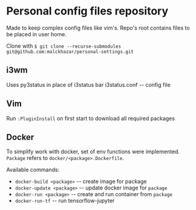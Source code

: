 # Personal config files repository
Made to keep complex config files like vim's. Repo's root contains files to be placed in user home.

Clone with `$ git clone --recurse-submodules git@github.com:malckhazar/personal-settings.git`

## i3wm
Uses py3status in place of i3status bar
i3status.conf -- config file

## Vim
Run `:PluginInstall` on first start to download all required packages

## Docker
To simplify work with docker, set of env functions were implemented. `Package` refers to 
`docker/<package>.Dockerfile`.

Available commands:
* `docker-build <package>` -- create image for package
* `docker-update <package>` -- update docker image for `package`
* `docker-run <package>` -- create and run container from `package`
* `docker-run-tf` -- run tensorflow-jupyter

